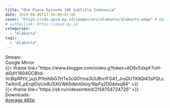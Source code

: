 ```yaml
---
title: "One Piece Episode 106 Subtitle Indonesia"
date: 2019-08-06T17:38:08+07:00
cover: "https://cdn.opid.my.id/images/arc/alabasta/alabasta.webp" # Optional, cover
# authorlink: https://opid.my.id
categories:
  - "Alabasta"
tags:
  - "Alabasta"
---
```

<div class="ui menu violet borderless inverted">
  <div class="header item active">
        Stream:
    </div>
  <a class="active item" data-tab="google">
    <i class="google drive icon"></i> Google
  </a>
  <a class="item nounderline" data-tab="mirror">
    <i class="odnoklassniki icon"></i> Mirror
  </a>
</div>
<div class="ui bottom attached tab segment active" style="border:0 !important;" data-tab="google">
  {{< iframe link="https://www.blogger.com/video.g?token=AD6v5dxpF7uH-di0dY1804GC8hd-VcBipRPtV_jxzLPi1mhlbG7HTe3cQ0Yma3UUBnrIFGA1_JrsQUTKIlQI43sPQLcTwXm5_pErqtDizlJxRJSXGWA5dkbt0eny16pFq2D0ibtxqB4" >}}
</div>
<div class="ui bottom attached tab segment" style="border:0 !important;" data-tab="mirror">
  {{< iframe link="https://ok.ru/videoembed/2158704724726" >}}
</div>
<div class="ui menu violet borderless inverted">
  <div class="header item active">
        Downloads:
    </div>
  <a class="item nounderline" href="https://ouo.io/Py7Kti" target="_blank" rel="dofollow"><i class="google drive icon"></i>
    Average 480p</a>
</div>